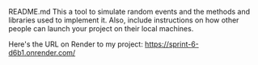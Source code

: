 README.md
This a tool to simulate random events and the methods and libraries used to implement it. Also, include instructions on how other people can launch your project on their local machines. 

Here's the URL on Render to my project: https://sprint-6-d6b1.onrender.com/ 
